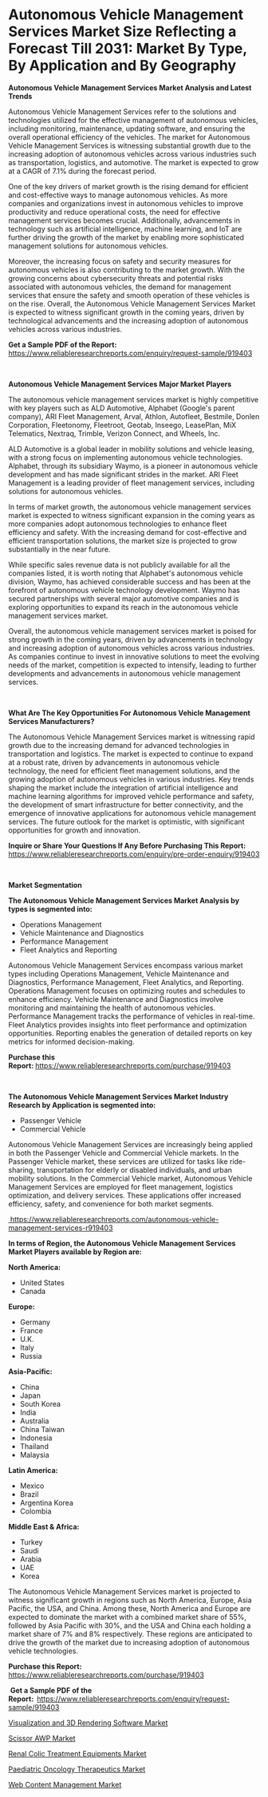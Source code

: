 <p><h1>Autonomous Vehicle Management Services Market Size Reflecting a Forecast Till 2031: Market By Type, By Application and By Geography</h1></p><p><strong>Autonomous Vehicle Management Services Market Analysis and Latest Trends</strong></p>
<p><p>Autonomous Vehicle Management Services refer to the solutions and technologies utilized for the effective management of autonomous vehicles, including monitoring, maintenance, updating software, and ensuring the overall operational efficiency of the vehicles. The market for Autonomous Vehicle Management Services is witnessing substantial growth due to the increasing adoption of autonomous vehicles across various industries such as transportation, logistics, and automotive. The market is expected to grow at a CAGR of 7.1% during the forecast period.</p><p>One of the key drivers of market growth is the rising demand for efficient and cost-effective ways to manage autonomous vehicles. As more companies and organizations invest in autonomous vehicles to improve productivity and reduce operational costs, the need for effective management services becomes crucial. Additionally, advancements in technology such as artificial intelligence, machine learning, and IoT are further driving the growth of the market by enabling more sophisticated management solutions for autonomous vehicles.</p><p>Moreover, the increasing focus on safety and security measures for autonomous vehicles is also contributing to the market growth. With the growing concerns about cybersecurity threats and potential risks associated with autonomous vehicles, the demand for management services that ensure the safety and smooth operation of these vehicles is on the rise. Overall, the Autonomous Vehicle Management Services Market is expected to witness significant growth in the coming years, driven by technological advancements and the increasing adoption of autonomous vehicles across various industries.</p></p>
<p><strong>Get a Sample PDF of the Report:&nbsp;</strong> <a href="https://www.reliableresearchreports.com/enquiry/request-sample/919403">https://www.reliableresearchreports.com/enquiry/request-sample/919403</a></p>
<p>&nbsp;</p>
<p><strong>Autonomous Vehicle Management Services Major Market Players</strong></p>
<p><p>The autonomous vehicle management services market is highly competitive with key players such as ALD Automotive, Alphabet (Google's parent company), ARI Fleet Management, Arval, Athlon, Autofleet, Bestmile, Donlen Corporation, Fleetonomy, Fleetroot, Geotab, Inseego, LeasePlan, MiX Telematics, Nextraq, Trimble, Verizon Connect, and Wheels, Inc.</p><p>ALD Automotive is a global leader in mobility solutions and vehicle leasing, with a strong focus on implementing autonomous vehicle technologies. Alphabet, through its subsidiary Waymo, is a pioneer in autonomous vehicle development and has made significant strides in the market. ARI Fleet Management is a leading provider of fleet management services, including solutions for autonomous vehicles. </p><p>In terms of market growth, the autonomous vehicle management services market is expected to witness significant expansion in the coming years as more companies adopt autonomous technologies to enhance fleet efficiency and safety. With the increasing demand for cost-effective and efficient transportation solutions, the market size is projected to grow substantially in the near future.</p><p>While specific sales revenue data is not publicly available for all the companies listed, it is worth noting that Alphabet's autonomous vehicle division, Waymo, has achieved considerable success and has been at the forefront of autonomous vehicle technology development. Waymo has secured partnerships with several major automotive companies and is exploring opportunities to expand its reach in the autonomous vehicle management services market.</p><p>Overall, the autonomous vehicle management services market is poised for strong growth in the coming years, driven by advancements in technology and increasing adoption of autonomous vehicles across various industries. As companies continue to invest in innovative solutions to meet the evolving needs of the market, competition is expected to intensify, leading to further developments and advancements in autonomous vehicle management services.</p></p>
<p>&nbsp;</p>
<p><strong>What Are The Key Opportunities For Autonomous Vehicle Management Services Manufacturers?</strong></p>
<p><p>The Autonomous Vehicle Management Services market is witnessing rapid growth due to the increasing demand for advanced technologies in transportation and logistics. The market is expected to continue to expand at a robust rate, driven by advancements in autonomous vehicle technology, the need for efficient fleet management solutions, and the growing adoption of autonomous vehicles in various industries. Key trends shaping the market include the integration of artificial intelligence and machine learning algorithms for improved vehicle performance and safety, the development of smart infrastructure for better connectivity, and the emergence of innovative applications for autonomous vehicle management services. The future outlook for the market is optimistic, with significant opportunities for growth and innovation.</p></p>
<p><strong>Inquire or Share Your Questions If Any Before Purchasing This Report:</strong> <a href="https://www.reliableresearchreports.com/enquiry/pre-order-enquiry/919403">https://www.reliableresearchreports.com/enquiry/pre-order-enquiry/919403</a></p>
<p>&nbsp;</p>
<p><strong>Market Segmentation</strong></p>
<p><strong>The Autonomous Vehicle Management Services Market Analysis by types is segmented into:</strong></p>
<p><ul><li>Operations Management</li><li>Vehicle Maintenance and Diagnostics</li><li>Performance Management</li><li>Fleet Analytics and Reporting</li></ul></p>
<p><p>Autonomous Vehicle Management Services encompass various market types including Operations Management, Vehicle Maintenance and Diagnostics, Performance Management, Fleet Analytics, and Reporting. Operations Management focuses on optimizing routes and schedules to enhance efficiency. Vehicle Maintenance and Diagnostics involve monitoring and maintaining the health of autonomous vehicles. Performance Management tracks the performance of vehicles in real-time. Fleet Analytics provides insights into fleet performance and optimization opportunities. Reporting enables the generation of detailed reports on key metrics for informed decision-making.</p></p>
<p><strong>Purchase this Report:&nbsp;</strong><a href="https://www.reliableresearchreports.com/purchase/919403">https://www.reliableresearchreports.com/purchase/919403</a></p>
<p>&nbsp;</p>
<p><strong>The Autonomous Vehicle Management Services Market Industry Research by Application is segmented into:</strong></p>
<p><ul><li>Passenger Vehicle</li><li>Commercial Vehicle</li></ul></p>
<p><p>Autonomous Vehicle Management Services are increasingly being applied in both the Passenger Vehicle and Commercial Vehicle markets. In the Passenger Vehicle market, these services are utilized for tasks like ride-sharing, transportation for elderly or disabled individuals, and urban mobility solutions. In the Commercial Vehicle market, Autonomous Vehicle Management Services are employed for fleet management, logistics optimization, and delivery services. These applications offer increased efficiency, safety, and convenience for both market segments.</p></p>
<p><a href="https://www.reliableresearchreports.com/autonomous-vehicle-management-services-r919403">&nbsp;https://www.reliableresearchreports.com/autonomous-vehicle-management-services-r919403</a></p>
<p><strong>In terms of Region, the Autonomous Vehicle Management Services Market Players available by Region are:</strong></p>
<p>
    <p> <strong> North America: </strong>
        <ul>
            <li>United States</li>
            <li>Canada</li>
        </ul>
        </p> 
    <p> <strong> Europe: </strong>
        <ul>
            <li>Germany</li>
            <li>France</li>
            <li>U.K.</li>
            <li>Italy</li>
            <li>Russia</li>
        </ul>
        </p> 
    <p> <strong> Asia-Pacific: </strong>
        <ul>
            <li>China</li>
            <li>Japan</li>
            <li>South Korea</li>
            <li>India</li>
            <li>Australia</li>
            <li>China Taiwan</li>
            <li>Indonesia</li>
            <li>Thailand</li>
            <li>Malaysia</li>
        </ul>
        </p> 
    <p> <strong> Latin America: </strong>
        <ul>
            <li>Mexico</li>
            <li>Brazil</li>
            <li>Argentina Korea</li>
            <li>Colombia</li>
        </ul>
        </p> 
    <p> <strong> Middle East & Africa: </strong>
        <ul>
            <li>Turkey</li>
            <li>Saudi</li>
            <li>Arabia</li>
            <li>UAE</li>
            <li>Korea</li>
        </ul>
    </p>
    </p>
<p><p>The Autonomous Vehicle Management Services market is projected to witness significant growth in regions such as North America, Europe, Asia Pacific, the USA, and China. Among these, North America and Europe are expected to dominate the market with a combined market share of 55%, followed by Asia Pacific with 30%, and the USA and China each holding a market share of 7% and 8% respectively. These regions are anticipated to drive the growth of the market due to increasing adoption of autonomous vehicle technologies.</p></p>
<p><strong>Purchase this Report: </strong><a href="https://www.reliableresearchreports.com/purchase/919403">https://www.reliableresearchreports.com/purchase/919403</a></p>
<p>&nbsp;<strong>Get a Sample PDF of the Report:&nbsp;&nbsp;</strong><a href="https://www.reliableresearchreports.com/enquiry/request-sample/919403">https://www.reliableresearchreports.com/enquiry/request-sample/919403</a></p>
<p><strong></strong></p>
<p><p><a href="https://medium.com/@richard.james09789/visualization-and-3d-rendering-software-market-research-report-its-history-and-forecast-2024-to-49857753892d">Visualization and 3D Rendering Software Market</a></p><p><a href="https://www.linkedin.com/pulse/analyzing-scissor-awp-market-global-industry-perspective-forecast-y9ohe?trackingId=rhbU90zXzAl%2BXw5WFUEAPg%3D%3D">Scissor AWP Market</a></p><p><a href="https://github.com/edytherolanlouisejk1miz0wig/Market-Research-Report-List-2/blob/main/renal-colic-treatment-equipments-market.md">Renal Colic Treatment Equipments Market</a></p><p><a href="https://github.com/EunaWiegad2023/Market-Research-Report-List-1/blob/main/paediatric-oncology-therapeutics-market.md">Paediatric Oncology Therapeutics Market</a></p><p><a href="https://medium.com/@rachel.baile55467/web-content-management-market-competitive-analysis-market-trends-and-forecast-to-2031-f2f2ceb9c701">Web Content Management Market</a></p></p>